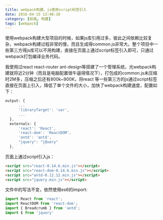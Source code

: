 ```yaml
---
title: webpack构建，js使用script标签引入
date: 2016-04-15 13:48:10
category: [前端, 构建]
tags: [webpack]
---
```

使用webpack构建大型项目的时候，如果js库引用过多，彼此之间依赖比较复杂，webpack构建过程非常的慢，而且生成得common.js非常大。整个项目中一些第三方得js库可以不用构建，直接在页面上通过script标签引入即可，只通过webpack打包编译业务代码。

我使用过react react-router ant-design等搭建了一个管理系统，光webpack构建就将近2分钟（而且是电脑配置很牛逼得情况下），打包成的common.js未压缩时2M多，压缩之后还有800k~900K，将react 等一些第三方的js通过script标签直接在页面上引入，降低了单个文件的大小，加快了webpack构建速度，配置如下：
```javascript
output: {
      ...
      'libraryTarget': 'var',
      ...
  },
  externals: {
      'react': 'React',
      'react-dom': 'ReactDOM',
      'antd': 'antd',
      "jquery": "jQuery"
  },
```
页面上通过script引入js：
```html
<script src="react-0.14.6.min.js"></script>
<script src="react-dom-0.14.6.min.js"></script>
<script src="antd-0.12.12.min.js"></script>
<script src="jquery.min.js"></script>
```
文件中的写法不变，依然使用es6的import:
```javascript
import React from 'react';
import ReactDOM from 'react-dom';
import { Breadcrumb } from 'antd';
import $ from 'jquery'
```

